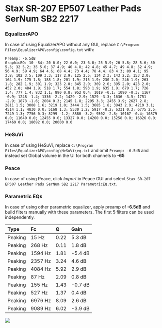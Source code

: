 # Stax SR-207 EP507 Leather Pads SerNum SB2 2217

### EqualizerAPO
In case of using EqualizerAPO without any GUI, replace `C:\Program Files\EqualizerAPO\config\config.txt`
with:
```
Preamp: -6.5dB
GraphicEQ: 10 -84; 20 6.0; 22 6.0; 23 6.0; 25 5.9; 26 5.8; 28 5.6; 30 5.3; 32 5.2; 35 5.0; 37 4.9; 40 4.8; 42 4.8; 45 4.7; 49 4.8; 52 4.9; 56 4.9; 59 4.9; 64 4.6; 68 4.4; 73 4.4; 78 4.4; 83 4.3; 89 4.1; 95 3.8; 102 3.5; 109 3.3; 117 2.9; 125 2.5; 134 2.3; 143 2.2; 153 2.0; 164 1.9; 175 1.8; 188 1.8; 201 1.9; 215 1.9; 230 2.0; 246 1.9; 263 1.8; 282 1.9; 301 1.9; 323 2.0; 345 2.0; 369 2.0; 395 2.0; 423 2.0; 452 2.0; 484 1.9; 518 1.7; 554 1.8; 593 1.9; 635 1.9; 679 1.7; 726 1.4; 777 1.4; 832 1.1; 890 0.8; 952 0.4; 1019 -0.1; 1090 -0.3; 1167 -0.9; 1248 -1.4; 1336 -2.2; 1429 -2.9; 1529 -3.3; 1636 -3.5; 1751 -2.9; 1873 -1.6; 2004 0.3; 2145 1.8; 2295 3.3; 2455 3.9; 2627 2.8; 2811 1.5; 3008 1.6; 3219 1.0; 3444 1.5; 3685 1.8; 3943 2.9; 4219 3.1; 4514 1.1; 4830 0.0; 5168 1.3; 5530 1.2; 5917 -0.2; 6331 0.3; 6775 2.5; 7249 1.3; 7756 0.3; 8299 -1.2; 8880 -3.2; 9502 -2.8; 10167 -0.4; 10879 0.0; 11640 0.0; 12455 0.0; 13327 0.0; 14260 0.0; 15258 0.0; 16326 0.0; 17469 0.0; 18692 0.0; 20000 0.0
```

### HeSuVi
In case of using HeSuVi, replace `C:\Program Files\EqualizerAPO\config\HeSuVi\eq.txt` and omit `Preamp:
-6.5dB` and instead set Global volume in the UI for both channels to **-65**

### Peace
In case of using Peace, click *Import* in Peace GUI and select `Stax SR-207 EP507 Leather Pads SerNum SB2 2217 ParametricEQ.txt`.

### Parametric EQs
In case of using other parametric equalizer, apply preamp of **-6.5dB** and build filters manually with
these parameters. The first 5 filters can be used independently.

| Type    | Fc      |    Q | Gain    |
|:--------|:--------|:-----|:--------|
| Peaking | 15 Hz   | 0.22 | 5.3 dB  |
| Peaking | 268 Hz  | 0.11 | 1.8 dB  |
| Peaking | 1594 Hz | 1.81 | -5.4 dB |
| Peaking | 2357 Hz | 3.24 | 4.6 dB  |
| Peaking | 4084 Hz | 5.92 | 2.9 dB  |
| Peaking | 87 Hz   | 2.09 | 0.8 dB  |
| Peaking | 155 Hz  | 1.43 | -0.7 dB |
| Peaking | 527 Hz  | 1.37 | 0.4 dB  |
| Peaking | 6976 Hz | 8.09 | 2.6 dB  |
| Peaking | 9089 Hz | 6.02 | -3.9 dB |

![](https://raw.githubusercontent.com/jaakkopasanen/AutoEq/master/results/innerfidelity/sbaf-serious/Stax%20SR-207%20EP507%20Leather%20Pads%20SerNum%20SB2%202217/Stax%20SR-207%20EP507%20Leather%20Pads%20SerNum%20SB2%202217.png)
